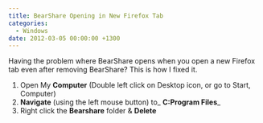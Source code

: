 ```yaml
---
title: BearShare Opening in New Firefox Tab
categories:
  - Windows
date: 2012-03-05 00:00:00 +1300
---
```

Having the problem where BearShare opens when you open a new Firefox tab even after removing BearShare? This is how I fixed it.

  1. Open My **Computer** (Double left click on Desktop icon, or go to Start, Computer)
  2. **Navigate** (using the left mouse button) to_ **C:Program Files**_
  3. Right click the **Bearshare** folder & **Delete**

&nbsp;
